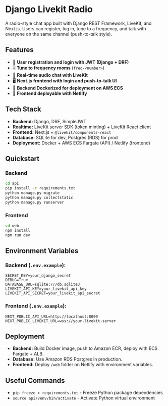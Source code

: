 # Django Livekit Radio

A radio-style chat app built with Django REST Framework, LiveKit, and Next.js.
Users can register, log in, tune to a frequency, and talk with everyone on the same channel (push-to-talk style).

## Features

- 🔑 **User registration and login with JWT (Django + DRF)**
- 🎚️ **Tune to frequency rooms** (`freq-<number>`)
- 🎤 **Real-time audio chat with LiveKit**
- 🖥️ **Next.js frontend with login and push-to-talk UI**
- 🐳 **Backend Dockerized for deployment on AWS ECS**
- 🚀 **Frontend deployable with Netlify**

## Tech Stack

- **Backend:** Django, DRF, SimpleJWT
- **Realtime:** LiveKit server SDK (token minting) + LiveKit React client
- **Frontend:** Next.js + `@livekit/components-react`
- **Database:** SQLite for dev, Postgres (RDS) for prod
- **Deployment:** Docker + AWS ECS Fargate (API) / Netlify (frontend)

## Quickstart

### Backend

```bash
cd api
pip install -r requirements.txt
python manage.py migrate
python manage.py collectstatic
python manage.py runserver
```

### Frontend

```bash
cd web
npm install
npm run dev
```

## Environment Variables

### Backend (`.env.example`):

```env
SECRET_KEY=your_django_secret
DEBUG=True
DATABASE_URL=sqlite:///db.sqlite3
LIVEKIT_API_KEY=your_livekit_api_key
LIVEKIT_API_SECRET=your_livekit_api_secret
```

### Frontend (`.env.example`):

```env
NEXT_PUBLIC_API_URL=http://localhost:8000
NEXT_PUBLIC_LIVEKIT_URL=wss://your-livekit-server
```

## Deployment

- **Backend:** Build Docker image, push to Amazon ECR, deploy with ECS Fargate + ALB.
- **Database:** Use Amazon RDS Postgres in production.
- **Frontend:** Deploy `/web` folder on Netlify with environment variables.

## Useful Commands
- `pip freeze > requirements.txt` - Freeze Python package dependencies
- `source api/venv/bin/activate` - Activate Python virtual environment
